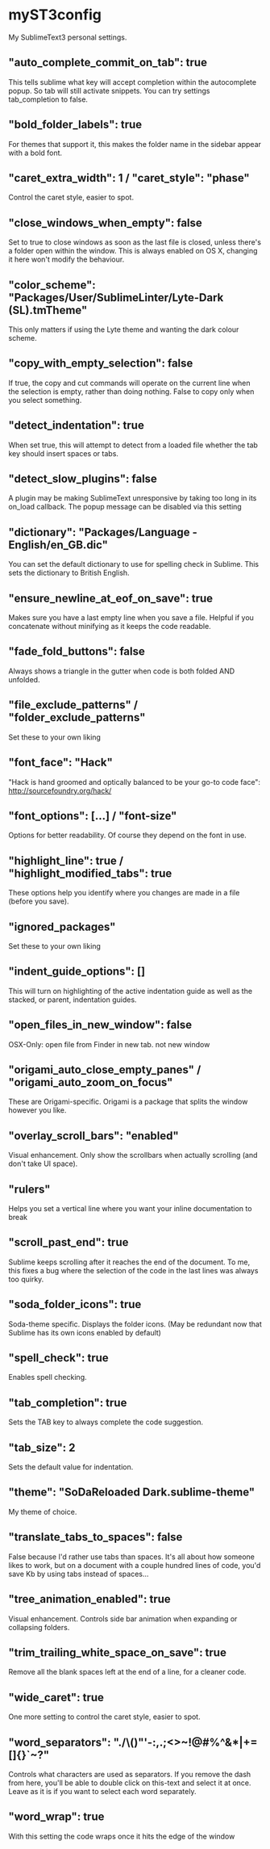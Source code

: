 myST3config
===========

My SublimeText3 personal settings.

## "auto_complete_commit_on_tab": true
This tells sublime what key will accept completion within the autocomplete popup. So tab will still activate snippets. You can try settings tab_completion to false.

## "bold_folder_labels": true
For themes that support it, this makes the folder name in the sidebar appear with a bold font.

## "caret_extra_width": 1 / "caret_style": "phase"
Control the caret style, easier to spot.

## "close_windows_when_empty": false
Set to true to close windows as soon as the last file is closed, unless there's a folder open within the window. This is always enabled on OS X, changing it here won't modify the behaviour.

## "color_scheme": "Packages/User/SublimeLinter/Lyte-Dark (SL).tmTheme"
This only matters if using the Lyte theme and wanting the dark colour scheme.

## "copy_with_empty_selection": false
If true, the copy and cut commands will operate on the current line when the selection is empty, rather than doing nothing. False to copy only when you select something.

## "detect_indentation": true
When set true, this will attempt to detect from a loaded file whether the tab key should insert spaces or tabs.

## "detect_slow_plugins": false
A plugin may be making SublimeText unresponsive by taking too long in its on_load callback. The popup message can be disabled via this setting

## "dictionary": "Packages/Language - English/en_GB.dic"
You can set the default dictionary to use for spelling check in Sublime. This sets the dictionary to British English.

## "ensure_newline_at_eof_on_save": true
Makes sure you have a last empty line when you save a file. Helpful if you concatenate without minifying as it keeps the code readable.

## "fade_fold_buttons": false
Always shows a triangle in the gutter when code is both folded AND unfolded.

## "file_exclude_patterns" / "folder_exclude_patterns"
Set these to your own liking

## "font_face": "Hack"
"Hack is hand groomed and optically balanced to be your go-to code face": http://sourcefoundry.org/hack/

## "font_options": [...] / "font-size"
Options for better readability. Of course they depend on the font in use.

## "highlight_line": true / "highlight_modified_tabs": true
These options help you identify where you changes are made in a file (before you save).

## "ignored_packages"
Set these to your own liking

## "indent_guide_options": []
This will turn on highlighting of the active indentation guide as well as the stacked, or parent, indentation guides.

## 	"open_files_in_new_window": false
OSX-Only: open file from Finder in new tab. not new window

## "origami_auto_close_empty_panes" / "origami_auto_zoom_on_focus"
These are Origami-specific. Origami is a package that splits the window however you like.

## "overlay_scroll_bars": "enabled"
Visual enhancement. Only show the scrollbars when actually scrolling (and don't take UI space).

## "rulers"
Helps you set a vertical line where you want your inline documentation to break

## "scroll_past_end": true
Sublime keeps scrolling after it reaches the end of the document. To me, this fixes a bug where the selection of the code in the last lines was always too quirky.

## "soda_folder_icons": true
Soda-theme specific. Displays the folder icons. (May be redundant now that Sublime has its own icons enabled by default)

## "spell_check": true
Enables spell checking.

## "tab_completion": true
Sets the TAB key to always complete the code suggestion.

## "tab_size": 2
Sets the default value for indentation.

## "theme": "SoDaReloaded Dark.sublime-theme"
My theme of choice.

## "translate_tabs_to_spaces": false
False because I'd rather use tabs than spaces. It's all about how someone likes to work, but on a document with a couple hundred lines of code, you'd save Kb by using tabs instead of spaces...

## "tree_animation_enabled": true
Visual enhancement. Controls side bar animation when expanding or collapsing folders.

## "trim_trailing_white_space_on_save": true
Remove all the blank spaces left at the end of a line, for a cleaner code.

## "wide_caret": true
One more setting to control the caret style, easier to spot.

## "word_separators": "./\\()\"'-:,.;<>~!@#%^&*|+=[]{}`~?"
Controls what characters are used as separators. If you remove the dash from here, you'll be able to double click on this-text and select it at once. Leave as it is if you want to select each word separately.

## "word_wrap": true
With this setting the code wraps once it hits the edge of the window
